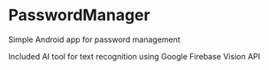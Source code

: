 # PasswordManager
Simple Android app for password management

Included AI tool for text recognition using Google Firebase Vision API
